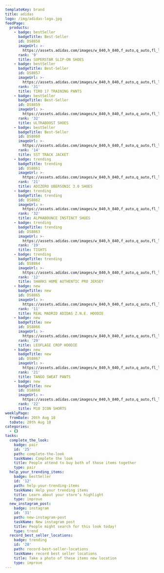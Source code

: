 ```yaml
---
templateKey: brand
title: adidas
logo: /img/adidas-logo.jpg
feedPage:
  products:
    - badge: bestSeller
      badgeTitle: Best-Seller
      id: DS8858
      imageUrl: >-
        https://assets.adidas.com/images/w_840,h_840,f_auto,q_auto,fl_lossy/634b1bedcd184a3d8db0a8ba00f050d5_9366/Superstar_Slip-on_Shoes_Black_B37193_02_hover_frv.jpg
      rank: '9'
      title: SUPERSTAR SLIP-ON SHOES
    - badge: bestSeller
      badgeTitle: Best-Seller
      id: DS8857
      imageUrl: >-
        https://assets.adidas.com/images/w_840,h_840,f_auto,q_auto,fl_lossy/57995102067e498099e7a79201012389_9366/Tiro_17_Training_Pants_Red_CF3608_21_model.jpg
      rank: '31'
      title: TIRO 17 TRAINING PANTS
    - badge: bestSeller
      badgeTitle: Best-Seller
      id: DS8859
      imageUrl: >-
        https://assets.adidas.com/images/w_840,h_840,f_auto,q_auto,fl_lossy/c4fa12dc0a2743a0a842a80e00f2fd0d_9366/Ultraboost_Shoes_White_BB6168_02_hover_frv.jpg
      rank: '32'
      title: ULTRABOOST SHOES
    - badge: bestSeller
      badgeTitle: Best-Seller
      id: DS8860
      imageUrl: >-
        https://assets.adidas.com/images/w_840,h_840,f_auto,q_auto,fl_lossy/32dc5795a59043d1b51ca8c6012cc2d3_9366/SST_Track_Jacket_Multicolor_DH3071_21_model.jpg
      rank: '14'
      title: SST TRACK JACKET
    - badge: trending
      badgeTitle: trending
      id: DS8861
      imageUrl: >-
        https://assets.adidas.com/images/w_840,h_840,f_auto,q_auto,fl_lossy/51c092f2533d495c9a06a8e300ecdd3e_9366/Adizero_Ubersonic_3_0_Shoes_Pink_AH2136_02_hover_frv.jpg
      rank: '21'
      title: ADIZERO UBERSONIC 3.0 SHOES
    - badge: trending
      badgeTitle: trending
      id: DS8862
      imageUrl: >-
        https://assets.adidas.com/images/w_840,h_840,f_auto,q_auto,fl_lossy/2606a0e918b24d6d8891a9000185c6dc_9366/Alphabounce_Instinct_Shoes_Orange_BB7507_02_hover_frv.jpg
      rank: '32'
      title: ALPHABOUNCE INSTINCT SHOES
    - badge: trending
      badgeTitle: trending
      id: DS8863
      imageUrl: >-
        https://assets.adidas.com/images/w_840,h_840,f_auto,q_auto,fl_lossy/e0961b9a670e40778121a8be00e1665a_9366/Tights_Multicolor_DH3056_21_model.jpg
      rank: '19'
      title: TIGHTS
    - badge: trending
      badgeTitle: trending
      id: DS8864
      imageUrl: >-
        https://assets.adidas.com/images/w_840,h_840,f_auto,q_auto,fl_lossy/fd2b671828744a47b0d8a80400f3127a_9366/Sharks_Home_Authentic_Pro_Jersey_White_CA7016_21_model.jpg
      rank: '12'
      title: SHARKS HOME AUTHENTIC PRO JERSEY
    - badge: new
      badgeTitle: new
      id: DS8865
      imageUrl: >-
        https://assets.adidas.com/images/w_840,h_840,f_auto,q_auto,fl_lossy/6e76544d2cd148a38f36a8940106df5a_9366/Real_Madrid_adidas_Z_N_E__Hoodie_Red_DS8857_21_model.jpg
      rank: '11'
      title: REAL MADRID ADIDAS Z.N.E. HOODIE
    - badge: new
      badgeTitle: new
      id: DS8866
      imageUrl: >-
        https://assets.adidas.com/images/w_840,h_840,f_auto,q_auto,fl_lossy/1fc8f787ccac4ff5bcd5a8d6010af2cf_9366/LEOFLAGE_Crop_Hoodie_Pink_DX4301_21_model.jpg
      rank: '29'
      title: LEOFLAGE CROP HOODIE
    - badge: new
      badgeTitle: new
      id: DS8867
      imageUrl: >-
        https://assets.adidas.com/images/w_840,h_840,f_auto,q_auto,fl_lossy/ac98ab357ff646869db3a87f014aab59_9366/Tango_Sweat_Pants_Grey_CZ4005_21_model.jpg
      rank: '21'
      title: TANGO SWEAT PANTS
    - badge: new
      badgeTitle: new
      id: DS8868
      imageUrl: >-
        https://assets.adidas.com/images/w_840,h_840,f_auto,q_auto,fl_lossy/a8604a87fe69472591baa76d000bf483_9366/M10_Icon_Shorts_Red_CF1288_21_model.jpg
      rank: '22'
      title: M10 ICON SHORTS
weeklyPage:
  fromDate: 20th Aug 18
  toDate: 20th Aug 18
categories:
  - {}
tasks:
  complete_the_look:
    badge: pair
    id: '25'
    path: complete-the-look
    taskName: Complete the look
    title: People attend to buy both of those items together
    type: pair
  help_your_trending_items:
    badge: bestSeller
    id: '12'
    path: help-your-trending-items
    taskName: Help your trending items
    title: Learn about your store’s highlight
    type: improve
  new_instagram_post:
    badge: instagram
    id: '31'
    path: new-instagram-post
    taskName: New instagram post
    title: People might search for this look today!
    type: trend
  record_best_seller_locations:
    badge: trending
    id: '28'
    path: record-best-seller-locations
    taskName: record best seller locations
    title: Take a photo of these items new location
    type: improve
---
```


